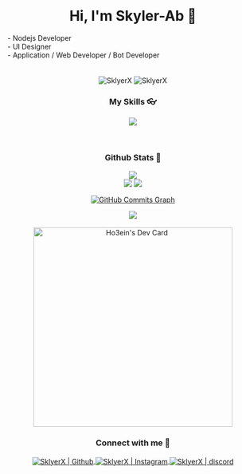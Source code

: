 <br>
<h1 align="center">Hi, I'm Skyler-Ab 👋</h1>
- Nodejs Developer
<br />
- UI Designer
<br />
- Application / Web Developer / Bot Developer
<br />
<br />
<br />
<div align="center">
  
<img src="https://komarev.com/ghpvc/?username=SklyerX&label=Profile%20views&color=3382ed&style=for-the-badge&" alt="SklyerX" /> 
<img src="https://img.shields.io/badge/Open%20Source-%E2%99%A1-blue?style=for-the-badge&color=3382ed" alt="SklyerX" />

</div>


<h3 align="center">My Skills 👓</h3>
<div align="center">
<p align="center">
    <a href="https://skillicons.dev">
      <img src='https://skillicons.dev/icons?i=html,css,scss,js,nodejs,express,jquery,md,mongodb,electron,discord,git,github,vscode,figma' />
    </a>
  </p>
</div>




<br />

<h3 align="center">Github Stats 🧭</h3>
<div align="center">
  <a href="http://www.github.com/SklyerX"><img src="https://github-readme-stats.vercel.app/api/top-langs/?username=SklyerX&langs_count=10&layout=compact&theme=react&hide_border=true&bg_color=0D1117&title_color=3382ed&icon_color=3382ed" /></a>
  
<br />
  <a href="http://www.github.com/SklyerX"><img src="https://github-readme-streak-stats.herokuapp.com/?user=SklyerX&stroke=ffffff&background=0D1117&ring=3382ed&fire=3382ed&currStreakNum=ffffff&currStreakLabel=3382ed&sideNums=ffffff&sideLabels=ffffff&dates=ffffff&hide_border=true" /></a>
  <a href="http://www.github.com/SklyerX"><img src="https://github-readme-stats.vercel.app/api?username=SklyerX&theme=gruvbox_duo&show_icons=true&include_all_commits=true&count_private=true&theme=react&hide_border=true&bg_color=0D1117&title_color=3382ed&icon_color=3382ed" /></a>



<a href="http://www.github.com/SklyerX"><img src="https://activity-graph.herokuapp.com/graph?username=SklyerX&bg_color=0D1117&color=ffffff&line=3382ed&point=ffffff&area_color=0D1117&area=true&hide_border=true&custom_title=GitHub%20Commits%20Graph" alt="GitHub Commits Graph" /></a>

  
<div align="center"> 
    <img src="https://lanyard.cnrad.dev/api/805166992432431124?bg=333333&borderRadius=10px" />
</div>


<br />
<a href="https://app.daily.dev/SklyerX"><img src="https://api.daily.dev/devcards/76deecb1a52d4287bc5e8afe43557e71.png?r=sk4" width="400" alt="Ho3ein's Dev Card"/></a>
</div>

<h3 align="center">Connect with me 📩</h3>
<div align="center">
<a href="https://github.com/SklyerX">
<img align="center" alt="SklyerX | Github"  src="http://img.shields.io/badge/-Github-181717?style=flat-square&logo=github&logoColor=FFFFFF" />
</a>
<a href="https://www.instagram.com/SklyerX_/">
<img align="center" alt="SklyerX | Instagram"  src="http://img.shields.io/badge/-Instagram-E4405F?style=flat-square&logo=instagram&logoColor=FFFFFF" />
</a>
<a href="https://obsv.ga/main">
<img align="center" alt="SklyerX | discord"  src="http://img.shields.io/badge/-Discord-7289DA?style=flat-square&logo=discord&logoColor=FFFFFF" />
</a>
</div>


[github]: https://github.com/SklyerX
[Instagram]: https://www.instagram.com/_6.12.11
[discord]: https://obsv.ga/main
